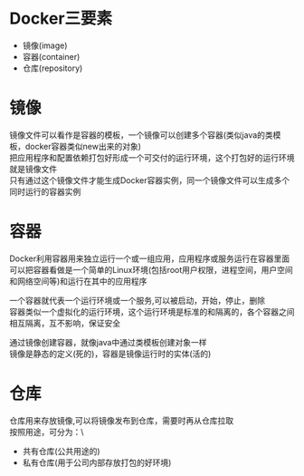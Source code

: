 # Docker三要素
- 镜像(image)
- 容器(container)
- 仓库(repository)
	
# 镜像	
镜像文件可以看作是容器的模板，一个镜像可以创建多个容器(类似java的类模板，docker容器类似new出来的对象)\
把应用程序和配置依赖打包好形成一个可交付的运行环境，这个打包好的运行环境就是镜像文件\
只有通过这个镜像文件才能生成Docker容器实例，同一个镜像文件可以生成多个同时运行的容器实例
	
	
# 容器
Docker利用容器用来独立运行一个或一组应用，应用程序或服务运行在容器里面\
可以把容器看做是一个简单的Linux环境(包括root用户权限，进程空间，用户空间和网络空间等)和运行在其中的应用程序
	
一个容器就代表一个运行环境或一个服务,可以被启动，开始，停止，删除\
容器类似一个虚拟化的运行环境，这个运行环境是标准的和隔离的，各个容器之间相互隔离，互不影响，保证安全
		
通过镜像创建容器，就像java中通过类模板创建对象一样\
镜像是静态的定义(死的)，容器是镜像运行时的实体(活的)


# 仓库
仓库用来存放镜像,可以将镜像发布到仓库，需要时再从仓库拉取\
按照用途，可分为：\
- 共有仓库(公共用途的)
- 私有仓库(用于公司内部存放打包的好环境)

